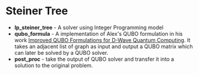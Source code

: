 # Steiner Tree

- **lp_steiner_tree** - A solver using Integer Programming model
- **qubo_formula** - A implementation of Alex's QUBO formulation in his work
[Improved QUBO Formulations for D-Wave Quantum Computing](https://www.google.co.nz/url?sa=t&rct=j&q=&esrc=s&source=web&cd=1&cad=rja&uact=8&ved=2ahUKEwi38eichMvdAhWMWrwKHZKCBSoQFjAAegQIAhAB&url=https%3A%2F%2Fwww.researchgate.net%2Fpublication%2F322634540_Improved_QUBO_Formulations_for_D-Wave_Quantum_Computing&usg=AOvVaw0VsMUbJ2OT07Kvt6YyC94Q).
It takes an adjacent list of graph as input and output a QUBO matrix which can later be solved by a QUBO solver.
- **post_proc** - take the output of QUBO solver and transfer it into a solution to the original problem.